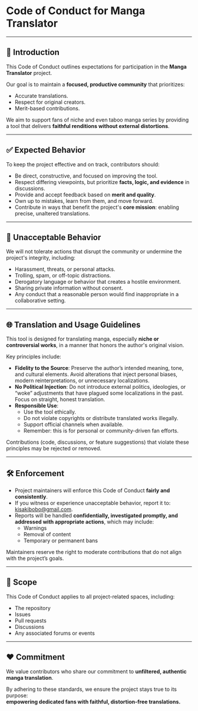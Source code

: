 # Code of Conduct for Manga Translator

---

## 📖 Introduction
This Code of Conduct outlines expectations for participation in the **Manga Translator** project.  

Our goal is to maintain a **focused, productive community** that prioritizes:
- Accurate translations.  
- Respect for original creators.  
- Merit-based contributions.  

We aim to support fans of niche and even taboo manga series by providing a tool that delivers **faithful renditions without external distortions**.

---

## ✅ Expected Behavior
To keep the project effective and on track, contributors should:
- Be direct, constructive, and focused on improving the tool.  
- Respect differing viewpoints, but prioritize **facts, logic, and evidence** in discussions.  
- Provide and accept feedback based on **merit and quality**.  
- Own up to mistakes, learn from them, and move forward.  
- Contribute in ways that benefit the project's **core mission**: enabling precise, unaltered translations.  

---

## 🚫 Unacceptable Behavior
We will not tolerate actions that disrupt the community or undermine the project's integrity, including:
- Harassment, threats, or personal attacks.  
- Trolling, spam, or off-topic distractions.  
- Derogatory language or behavior that creates a hostile environment.  
- Sharing private information without consent.  
- Any conduct that a reasonable person would find inappropriate in a collaborative setting.  

---

## 🌐 Translation and Usage Guidelines
This tool is designed for translating manga, especially **niche or controversial works**, in a manner that honors the author's original vision.  

Key principles include:
- **Fidelity to the Source**: Preserve the author’s intended meaning, tone, and cultural elements. Avoid alterations that inject personal biases, modern reinterpretations, or unnecessary localizations.  
- **No Political Injection**: Do not introduce external politics, ideologies, or “woke” adjustments that have plagued some localizations in the past. Focus on straight, honest translation.  
- **Responsible Use**:  
  - Use the tool ethically.  
  - Do not violate copyrights or distribute translated works illegally.  
  - Support official channels when available.  
  - Remember: this is for personal or community-driven fan efforts.  

Contributions (code, discussions, or feature suggestions) that violate these principles may be rejected or removed.  

---

## 🛠️ Enforcement
- Project maintainers will enforce this Code of Conduct **fairly and consistently**.  
- If you witness or experience unacceptable behavior, report it to:  
  kisakibobo@gmail.com.  
- Reports will be handled **confidentially, investigated promptly, and addressed with appropriate actions**, which may include:  
  - Warnings  
  - Removal of content  
  - Temporary or permanent bans  

Maintainers reserve the right to moderate contributions that do not align with the project’s goals.  

---

## 📌 Scope
This Code of Conduct applies to all project-related spaces, including:
- The repository  
- Issues  
- Pull requests  
- Discussions  
- Any associated forums or events  

---

## ❤️ Commitment
We value contributors who share our commitment to **unfiltered, authentic manga translation**.  

By adhering to these standards, we ensure the project stays true to its purpose:  
**empowering dedicated fans with faithful, distortion-free translations.**
